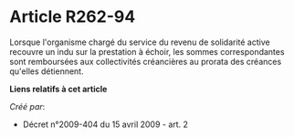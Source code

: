 # Article R262-94

Lorsque l'organisme chargé du service du revenu de solidarité active recouvre un indu sur la prestation à échoir, les sommes
correspondantes sont remboursées aux collectivités créancières au prorata des créances qu'elles détiennent.

**Liens relatifs à cet article**

_Créé par_:

  - Décret n°2009-404 du 15 avril 2009 - art. 2
